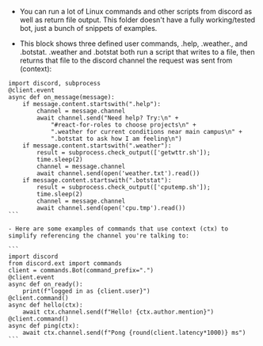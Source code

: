 - You can run a lot of Linux commands and other scripts from discord as well as return file output. 
This folder doesn't have a fully working/tested bot, just a bunch of snippets of examples.



- This block shows three defined user commands, .help, .weather., and .botstat.
.weather and .botstat both run a script that writes to a file, then returns that file
to the discord channel the request was sent from (context):

````
import discord, subprocess
@client.event
async def on_message(message):
    if message.content.startswith(".help"):
        channel = message.channel
        await channel.send("Need help? Try:\n" +
            "#react-for-roles to choose projects\n" +
            ".weather for current conditions near main campus\n" +
            ".botstat to ask how I am feeling\n")
    if message.content.startswith(".weather"):
        result = subprocess.check_output(['getwttr.sh']);
        time.sleep(2)
        channel = message.channel
        await channel.send(open('weather.txt').read())
    if message.content.startswith(".botstat"):
        result = subprocess.check_output(['cputemp.sh']);
        time.sleep(2)
        channel = message.channel
        await channel.send(open('cpu.tmp').read())
```

- Here are some examples of commands that use context (ctx) to simplify referencing the channel you're talking to:

```
import discord
from discord.ext import commands
client = commands.Bot(command_prefix=".")
@client.event
async def on_ready():
    print(f"logged in as {client.user}")
@client.command()
async def hello(ctx):
    await ctx.channel.send(f"Hello! {ctx.author.mention}")
@client.command()
async def ping(ctx):
    await ctx.channel.send(f"Pong {round(client.latency*1000)} ms")
```
